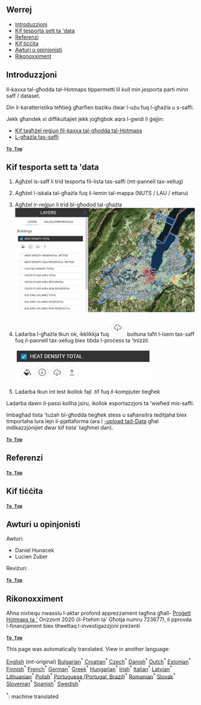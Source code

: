 <h2> Werrej </h2><ul><li> <a href="#Introduction">Introduzzjoni</a> </li><li> <a href="#How-to-export-a-dataset">Kif tesporta sett ta &#39;data</a> </li><li> <a href="#References">Referenzi</a> </li><li> <a href="#How-to-cite">Kif tiċċita</a> </li><li> <a href="#Authors-and-reviewers">Awturi u opinjonisti</a> </li><li> <a href="#Acknowledgement">Rikonoxximent</a> </li></ul><h2> Introduzzjoni </h2><p> Il-kaxxa tal-għodda tal-Hotmaps tippermetti lil kull min jesporta parti minn saff / dataset. </p><p> Din il-karatteristika teħtieġ għarfien bażiku dwar l-użu fuq l-għażla u s-saffi. </p><p> Jekk għandek xi diffikultajiet jekk jogħġbok aqra l-gwidi li ġejjin: </p><ul><li> <a href="How-to-select-a-region-in-the-Hotmaps-toolbox">Kif tagħżel reġjun fil-kaxxa tal-għodda tal-Hotmaps</a> </li><li> <a href="Layer-section">L-għażla tas-saffi</a> </li></ul><p><ins> <code><strong><a href="#table-of-contents">To Top</a></strong></code> </ins> </p><h2> Kif tesporta sett ta &#39;data </h2><ol><li><p> Agħżel is-saff li trid tesporta fil-lista tas-saffi (mt-pannell tax-xellug) </p></li><li><p> Agħżel l-iskala tal-għażla fuq il-lemin tal-mappa (NUTS / LAU / ettaru) </p></li><li><p> Agħżel ir-reġjun li trid bl-għodod tal-għażla <img alt="l-esportazzjoni_selection" src="images/export_selection.png"/></p></li><li><p> Ladarba l-għażla tkun ok, ikklikkja fuq <img alt="buttuna ta &#39;esportazzjoni" src="images/layer-export-btn.png"/> buttuna taħt l-isem tas-saff fuq il-pannell tax-xellug biex tibda l-proċess ta &#39;tniżżil. </p><p><img alt="għażliet tas-saff" src="images/layer-options.png"/></p></li><li><p> Ladarba tkun int lest ikollok fajl .tif fuq il-kompjuter tiegħek </p></li></ol><p> Ladarba dawn il-passi kollha jsiru, ikollok esportazzjoni ta &#39;wieħed mis-saffi. </p><p> Imbagħad tista &#39;tużah bl-għodda tiegħek stess u saħansitra teditjaha biex timportaha lura lejn il-pjattaforma (ara l <a href="Data_upload">-upload tad-Data</a> għal indikazzjonijiet dwar kif tista&#39; tagħmel dan). </p><p><ins> <code><strong><a href="#table-of-contents">To Top</a></strong></code> </ins> </p><h2> Referenzi </h2><p><ins> <code><strong><a href="#table-of-contents">To Top</a></strong></code> </ins> </p><h2> Kif tiċċita </h2><p><ins> <code><strong><a href="#table-of-contents">To Top</a></strong></code> </ins> </p><h2> Awturi u opinjonisti </h2><p> Awturi: </p><ul><li> Daniel Hunacek </li><li> Lucien Zuber </li></ul><p> Reviżuri: </p><p><ins> <code><strong><a href="#table-of-contents">To Top</a></strong></code> </ins> </p><h2> Rikonoxximent </h2><p> Aħna nixtiequ nwasslu l-aktar profond apprezzament tagħna għall- <a href="https://www.hotmaps-project.eu">Proġett Hotmaps ta &#39;</a> Orizzont 2020 (il-Ftehim ta&#39; Għotja numru 723677), li pprovda l-finanzjament biex titwettaq l-investigazzjoni preżenti </p><p><ins> <code><strong><a href="#table-of-contents">To Top</a></strong></code> </ins> </p>

This page was automatically translated. View in another language:

[English](../en/Data-export-functionalities.md) (mt-original) [Bulgarian](../bg/Data-export-functionalities.md)<sup>\*</sup> [Croatian](../hr/Data-export-functionalities.md)<sup>\*</sup> [Czech](../cs/Data-export-functionalities.md)<sup>\*</sup> [Danish](../da/Data-export-functionalities.md)<sup>\*</sup> [Dutch](../nl/Data-export-functionalities.md)<sup>\*</sup> [Estonian](../et/Data-export-functionalities.md)<sup>\*</sup> [Finnish](../fi/Data-export-functionalities.md)<sup>\*</sup> [French](../fr/Data-export-functionalities.md)<sup>\*</sup> [German](../de/Data-export-functionalities.md)<sup>\*</sup> [Greek](../el/Data-export-functionalities.md)<sup>\*</sup> [Hungarian](../hu/Data-export-functionalities.md)<sup>\*</sup> [Irish](../ga/Data-export-functionalities.md)<sup>\*</sup> [Italian](../it/Data-export-functionalities.md)<sup>\*</sup> [Latvian](../lv/Data-export-functionalities.md)<sup>\*</sup> [Lithuanian](../lt/Data-export-functionalities.md)<sup>\*</sup>  [Polish](../pl/Data-export-functionalities.md)<sup>\*</sup> [Portuguese (Portugal, Brazil)](../pt/Data-export-functionalities.md)<sup>\*</sup> [Romanian](../ro/Data-export-functionalities.md)<sup>\*</sup> [Slovak](../sk/Data-export-functionalities.md)<sup>\*</sup> [Slovenian](../sl/Data-export-functionalities.md)<sup>\*</sup> [Spanish](../es/Data-export-functionalities.md)<sup>\*</sup> [Swedish](../sv/Data-export-functionalities.md)<sup>\*</sup> 

<sup>\*</sup>: machine translated
